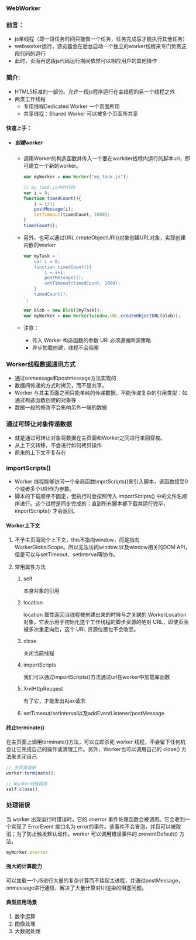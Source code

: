 ### WebWorker

### 前言：

- js单线程（即一段任务时间只能做一个任务，任务完成后才能执行其他任务）
- webworker运行，游览器会在后台启动一个独立的worker线程来专门负责这段代码的运行
- 此时，页面再这段js代码运行期间依然可以相应用户的其他操作

### 简介:

- HTML5标准的一部分。允许一段js程序运行在主线程的另一个线程之外
- 两类工作线程
  - 专用线程Dedicated Worker 一个页面所用
  - 共享线程：Shared Worker 可以被多个页面所共享

#### 快速上手：

- ##### 创建worker

  - 调用Worker的构造函数并传入一个要在workder线程内运行的脚本uri，即可建立一个新的worker。

    ```js
    var myWorker = new Worker("my_task.js");
    
    // my_task.js中的代码 
    var i = 0;
    function timedCount(){
        i = i+1;
        postMessage(i);
        setTimeout(timedCount, 1000);
    }
    timedCount();
    ```

  - 另外，也可以通过URL.createObjectURl()对象创建URL对象，实现创建内嵌的worker

    ```js
    var myTask = `
        var i = 0;
        function timedCount(){
            i = i+1;
            postMessage(i);
            setTimeout(timedCount, 1000);
        }
        timedCount();
    `;
    
    var blob = new Blob([myTask]);
    var myWorker = new Worker(window.URL.createObjectURL(blob));
    ```

  - 注意：

    - 传入 Worker 构造函数的参数 URI 必须遵循同源策略
    - 异步加载创建，线程不会阻塞

### Worker线程数据通讯方式

- 通过onmessage和postmessage方法实现的
- 数据间传递的方式时拷贝，而不是共享。
- Worker 与其主页面之间只能单纯的传递数据，不能传递复杂的引用类型：如通过构造函数创建的对象等
- 数据一段的修改不会影响另外一端的数据

### 通过可转让对象传递数据

- 就是通过可转让对象将数据在主页面和Worker之间进行来回穿梭。
- 从上下文转移，不会进行如何拷贝操作
- 原来的上下文不复存在

### importScripts()

- Worker 线程能够访问一个全局函数imprtScripts()来引入脚本，该函数接受0个或者多个URI作为参数。
- 脚本的下载顺序不固定，但执行时会按照传入 importScripts() 中的文件名顺序进行。这个过程是同步完成的；直到所有脚本都下载并运行完毕， importScripts() 才会返回。

#### Worker上下文

1. 不予主页面同个上下文，this不指向window，而是指向WorkerGlobalScope。所以无法访问window,以及window相关的DOM API，但是可以与setTimeout、setInterval等协作。

2. 常用属性方法

   1. self

      本身对象的引用

   2. location

      location 属性返回当线程被创建出来的时候与之关联的 WorkerLocation 对象，它表示用于初始化这个工作线程的脚步资源的绝对 URL，即使页面被多次重定向后，这个 URL 资源位置也不会改变。

   3. close

      关闭当前线程

   4. importScripts

      我们可以通过importScripts()方法通过url在worker中加载库函数

   5. XmlHttpReuqest

      有了它，才能发出Ajax请求

   6. setTimeout/setInterval以及addEventListener/postMessage

#### 终止terminate()

在主页面上调用terminate()方法，可以立即杀死 worker 线程，不会留下任何机会让它完成自己的操作或清理工作。另外，Worker也可以调用自己的 close() 方法来关闭自己

```js
// 主页面调用
worker.terminate();

// Worker线程调用
self.close();
```

### 处理错误

当 worker 出现运行时错误时，它的 onerror 事件处理函数会被调用。它会收到一个实现了 ErrorEvent 接口名为 error的事件。该事件不会冒泡，并且可以被取消；为了防止触发默认动作，worker 可以调用错误事件的 preventDefault() 方法。

```js
myWorker.onerror
```

#### 强大的计算能力

可以加载一个JS进行大量的复杂计算而不挂起主进程，并通过postMessage，onmessage进行通信，解决了大量计算对UI渲染的阻塞问题。

#### 典型应用场景

1. 数字运算
2. 图像处理
3. 大数据处理